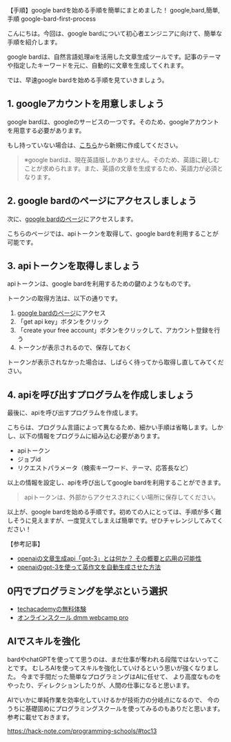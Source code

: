 【手順】google bardを始める手順を簡単にまとめました！
google,bard,簡単,手順
google-bard-first-process

こんにちは。今回は、google bardについて初心者エンジニアに向けて、簡単な手順を紹介します。

google bardは、自然言語処理aiを活用した文章生成ツールです。記事のテーマや指定したキーワードを元に、自動的に文章を生成してくれます。

では、早速google bardを始める手順を見ていきましょう。

## 1. googleアカウントを用意しましょう

google bardは、googleのサービスの一つです。そのため、googleアカウントを用意する必要があります。

もし持っていない場合は、[こちら](https://accounts.google.com/signup)から新規に作成してください。

>※google bardは、現在英語版しかありません。そのため、英語に親しむことが求められます。また、英語の文章を生成するため、英語力が必須となります。

## 2. google bardのページにアクセスしましょう

次に、[google bardのページ](https://openai.com/blog/openai-api/)にアクセスします。

こちらのページでは、apiトークンを取得して、google bardを利用することが可能です。

## 3. apiトークンを取得しましょう

apiトークンは、google bardを利用するための鍵のようなものです。

トークンの取得方法は、以下の通りです。

1. [google bardのページ](https://openai.com/blog/openai-api/)にアクセス
2. 「get api key」ボタンをクリック
3. 「create your free account」ボタンをクリックして、アカウント登録を行う
4. トークンが表示されるので、保存しておく

トークンが表示されなかった場合は、しばらく待ってから取得し直してみてください。

## 4. apiを呼び出すプログラムを作成しましょう

最後に、apiを呼び出すプログラムを作成します。

こちらは、プログラム言語によって異なるため、細かい手順は省略します。しかし、以下の情報をプログラムに組み込む必要があります。

- apiトークン
- ジョブid
- リクエストパラメータ（検索キーワード、テーマ、応答長など）

以上の情報を設定し、apiを呼び出してgoogle bardを利用することができます。

>apiトークンは、外部からアクセスされにくい場所に保存してください。

以上が、google bardを始める手順です。初めての人にとっては、手順が多く難しそうに見えますが、一度覚えてしまえば簡単です。ぜひチャレンジしてみてください！

【参考記事】
- [openaiの文章生成api「gpt-3」とは何か？ その概要と応用の可能性](https://aiacademy.jp/media/?p=1362)
- [openaiのgpt-3を使って英作文を自動生成させた方法](https://yorozu-seikatsu.net/gpt3/)

## 0円でプログラミングを学ぶという選択
- [techacademyの無料体験](//af.moshimo.com/af/c/click?a_id=2612475&amp;p_id=1555&amp;pc_id=2816&amp;pl_id=22706&amp;url=https%3a%2f%2ftechacademy.jp%2fhtmlcss-trial%3futm_source%3dmoshimo%26utm_medium%3daffiliate%26utm_campaign%3dtextad)
- [オンラインスクール dmm webcamp pro](//af.moshimo.com/af/c/click?a_id=2612482&amp;p_id=1363&amp;pc_id=2297&amp;pl_id=39999&amp;guid=on)


## AIでスキルを強化
bardやchatGPTを使ってて思うのは、まだ仕事が奪われる段階ではないってことです。
むしろAIを使ってスキルを強化していけるという思いが強くなりました。
今まで手間だった簡単なプログラミングはAIに任せて、
より高度なものをやったり、ディレクションしたりが、人間の仕事になると思います。

AIでいかに単純作業を効率化していけるかが技術力の分岐点になるので、
今のうちに基礎固めにプログラミングスクールを使ってみるのもありだと思います。
参考に載せておきます。

https://hack-note.com/programming-schools/#toc13

